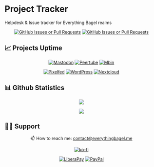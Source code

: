 # Project Tracker
Helpdesk &amp; Issue tracker for Everything Bagel realms

<div align="center">
  
[![GitHub Issues or Pull Requests](https://img.shields.io/github/issues/DismalShadowX/project-tracker?style=for-the-badge&label=Issues)](https://github.com/DismalShadowX/project-tracker/issues)
[![GitHub Issues or Pull Requests](https://img.shields.io/github/issues-pr/DismalShadowX/project-tracker?style=for-the-badge&label=PR)](https://github.com/DismalShadowX/project-tracker/pulls)

</div>

## 📈 Projects Uptime
<div align="center">
  
[![Mastodon](https://img.shields.io/endpoint?url=https%3A%2F%2Fraw.githubusercontent.com%2FDismalShadowX%2Fupptime%2Fmaster%2Fapi%2Fmastodon-health%2Fuptime.json&style=for-the-badge&label=Mastodon&logo=mastodon)](https://everythingbagel.social)
[![Peertube](https://img.shields.io/endpoint?url=https%3A%2F%2Fraw.githubusercontent.com%2FDismalShadowX%2Fupptime%2Fmaster%2Fapi%2Feverything-video%2Fuptime.json&style=for-the-badge&label=Peertube&logo=peertube)](https://video.everythingbagel.me)
[![Mbin](https://img.shields.io/endpoint?url=https%3A%2F%2Fraw.githubusercontent.com%2FDismalShadowX%2Fupptime%2Fmaster%2Fapi%2Feverything-hub%2Fuptime.json&style=for-the-badge&label=Mbin&logo=mbin)](https://hub.everythingbagel.me)

[![Pixelfed](https://img.shields.io/endpoint?url=https%3A%2F%2Fraw.githubusercontent.com%2FDismalShadowX%2Fupptime%2Fmaster%2Fapi%2Fpixelfed-health%2Fuptime.json&style=for-the-badge&label=Pixelfed&logo=pixelfed)](https://pixelfed.everythingbagel.me)
[![WordPress](https://img.shields.io/endpoint?url=https%3A%2F%2Fraw.githubusercontent.com%2FDismalShadowX%2Fupptime%2Fmaster%2Fapi%2Fshadow-s-blogosphere%2Fuptime.json&style=for-the-badge&label=WordPress&logo=wordpress)](https://blog.everythingbagel.me)
[![Nextcloud](https://img.shields.io/endpoint?url=https%3A%2F%2Fraw.githubusercontent.com%2FDismalShadowX%2Fupptime%2Fmaster%2Fapi%2Feverything-cloud%2Fuptime.json&style=for-the-badge&label=nextcloud&logo=nextcloud)](https://cloud.everythingbagel.me)

</div>

<!-- Updated Github Stats -->
## 📊 Github Statistics
<p align="center">
<a href="https://github.com/DismalShadowX/"><img src="https://github-readme-stats.vercel.app/api?username=DismalShadowX&show_icons=true&theme=radical&count_private=true&include_all_commits=true" /></a>
</p>

<p align="center">
<a href="https://github.com/DismalShadowX/"><img src="https://github-readme-stats.vercel.app/api/top-langs/?username=DismalShadowX&layout=compact&theme=radical&langs_count=5" /></a>
</p>
<!-- Line Break -->

## 💁‍♂️ Support
<p align="center">
  📫 How to reach me: <a href='mailto:contact@everythingbagel.me'>contact@everythingbagel.me</a>
</p>

<div align="center">
  
[![ko-fi](https://ko-fi.com/img/githubbutton_sm.svg)](https://ko-fi.com/dismalshadow)

[![LiberaPay](https://img.shields.io/badge/Liberapay-F6C915?style=for-the-badge&logo=liberapay&logoColor=black)](https://liberapay.com/DismalShadow)
[![PayPal](https://img.shields.io/badge/PayPal-00457C?style=for-the-badge&logo=paypal&logoColor=white)](https://www.paypal.com/donate?hosted_button_id=848MCGXBHKPKS)
<!-- [![Github-sponsors](https://img.shields.io/badge/sponsor-30363D?style=for-the-badge&logo=GitHub-Sponsors&logoColor=#EA4AAA)](https://github.com/sponsors/DismalShadowX) -->
</div>
